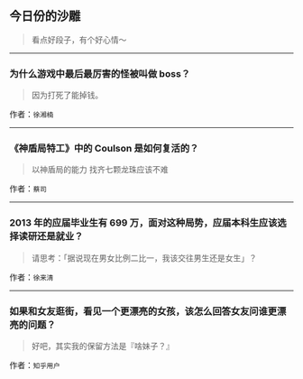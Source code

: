 ## 今日份的沙雕

> 看点好段子，有个好心情～


 
---

### 为什么游戏中最后最厉害的怪被叫做 boss？

> 因为打死了能掉钱。


作者：`徐湘楠`

---

### 《神盾局特工》中的 Coulson 是如何复活的？

> 以神盾局的能力 找齐七颗龙珠应该不难


作者：`蔡司`

---

### 2013 年的应届毕业生有 699 万，面对这种局势，应届本科生应该选择读研还是就业？

> 请思考：「据说现在男女比例二比一，我该交往男生还是女生」？


作者：`徐来清`

---

### 如果和女友逛街，看见一个更漂亮的女孩，该怎么回答女友问谁更漂亮的问题？

> 好吧，其实我的保留方法是『啥妹子？』


作者：`知乎用户`